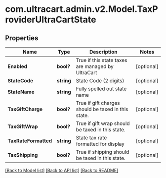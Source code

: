 # com.ultracart.admin.v2.Model.TaxProviderUltraCartState
## Properties

Name | Type | Description | Notes
------------ | ------------- | ------------- | -------------
**Enabled** | **bool?** | True if this state taxes are managed by UltraCart | [optional] 
**StateCode** | **string** | State Code (2 digits) | [optional] 
**StateName** | **string** | Fully spelled out state name | [optional] 
**TaxGiftCharge** | **bool?** | True if gift charges should be taxed in this state. | [optional] 
**TaxGiftWrap** | **bool?** | True if gift wrap should be taxed in this state. | [optional] 
**TaxRateFormatted** | **string** | State tax rate formatted for display | [optional] 
**TaxShipping** | **bool?** | True if shipping should be taxed in this state. | [optional] 


[[Back to Model list]](../README.md#documentation-for-models) [[Back to API list]](../README.md#documentation-for-api-endpoints) [[Back to README]](../README.md)

